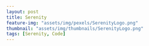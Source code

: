 ```yaml
---
layout: post
title: Serenity
feature-img: "assets/img/pexels/SerenityLogo.png"
thumbnail: "assets/img/thumbnails/SerenityLogo.png"
tags: [Serenity, Code]
---
```



